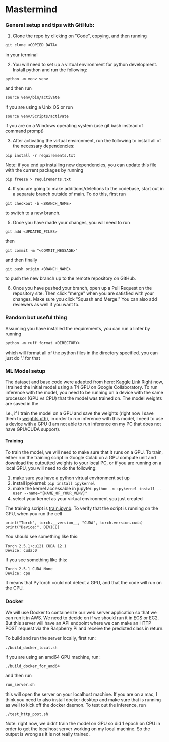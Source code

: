 # Mastermind

### General setup and tips with GitHub:
1. Clone the repo by clicking on "Code", copying, and then running 

`git clone <COPIED_DATA>` 

in your terminal

2. You will need to set up a virtual environment for python development. Install python and run the following: 

`python -m venv venv` 

and then run 

`source venv/bin/activate` 

if you are using a Unix OS or run 

`source venv/Scripts/activate` 

if you are on a Windows operating system (use git bash instead of command prompt)

3. After activating the virtual environment, run the following to install all of the necessary dependencies: 

`pip install -r requirements.txt`

Note: if you end up installing new dependencies, you can update this file with the current packages by running 

`pip freeze > requirements.txt`

4. If you are going to make additions/deletions to the codebase, start out in a separate branch outside of main. To do this, first run 

`git checkout -b <BRANCH_NAME>` 

to switch to a new branch.

5. Once you have made your changes, you will need to run 

`git add <UPDATED_FILES>`

then 

`git commit -m "<COMMIT_MESSAGE>"`

and then finally 

`git push origin <BRANCH_NAME>` 

to push the new branch up to the remote repository on GitHub.

6. Once you have pushed your branch, open up a Pull Request on the repository site. Then click "merge" when you are satisfied with your changes. Make sure you click "Squash and Merge." You can also add reviewers as well if you want to.

### Random but useful thing 
Assuming you have installed the requirements, you can run a linter by running

`python -m ruff format <DIRECTORY>`

which will format all of the python files in the directory specified. you can just do '.' for that

### ML Model setup
The dataset and base code were adapted from here: [Kaggle Link](https://www.kaggle.com/datasets/gpiosenka/cards-image-datasetclassification)
Right now, I trained the initial model using a T4 GPU on Google Collaboratory. To run inference with the model, you need to be running on a device with the same processor (GPU vs CPU) that the model was trained on. The model weights are saved in the 

I.e., if I train the model on a GPU and save the weights (right now I save them to [weights.pth](Mastermind/model/weights.pth)), in order to run inference with this model, I need to use a device with a GPU (I am not able to run inference on my PC that does not have GPU/CUDA support).

#### Training
To train the model, we will need to make sure that it runs on a GPU. To train, either run the training script in Google Colab on a GPU compute unit and download the outputted weights to your local PC, or if you are running on a local GPU, you will need to do the following:

1. make sure you have a python virtual environment set up
2. install ipykernel: `pip install ipykernel`
3. make the kernel accessable in jupyter: `python -m ipykernel install --user --name="[NAME_OF_YOUR_VENV]"`
4. select your kernel as your virtual environment you just created

The training script is [train.ipynb](ml/train.ipynb). To verify that the script is running on the GPU, when you run the cell

```
print("Torch", torch.__version__, "CUDA", torch.version.cuda)
print("Device:", DEVICE)
```

You should see something like this:

```
Torch 2.5.1+cu121 CUDA 12.1
Device: cuda:0
```

If you see something like this:

```
Torch 2.5.1 CUDA None
Device: cpu
```

It means that PyTorch could not detect a GPU, and that the code will run on the CPU.

### Docker
We will use Docker to containerize our web server application so that we can run it in AWS. We need to decide on if we should run it in ECS or EC2. But this server will have an API endpoint where we can make an HTTP POST request via the Raspberry Pi and receive the predicted class in return.

To build and run the server locally, first run:

`./build_docker_local.sh`

if you are using an amd64 GPU machine, run:

`./build_docker_for_amd64`

and then run 

`run_server.sh`


this will open the server on your localhost machine. If you are on a mac, I think you need to also install docker desktop and make sure that is running as well to kick off the docker daemon. To test out the inference, run 

`./test_http_post.sh`

Note: right now, we didnt train the model on GPU so did 1 epoch on CPU in order to get the localhost server working on my local machine. So the output is wrong as it is not really trained.
